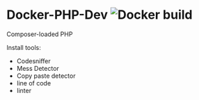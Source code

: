 # Docker-PHP-Dev ![Docker build](https://github.com/J3-Tech/Docker-PHP-Dev/actions/workflows/docker-publish.yml/badge.svg)

Composer-loaded PHP

Install tools:
 - Codesniffer
 - Mess Detector
 - Copy paste detector
 - line of code
 - linter
